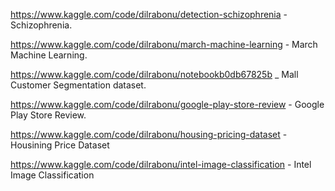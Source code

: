 https://www.kaggle.com/code/dilrabonu/detection-schizophrenia - Schizophrenia.

https://www.kaggle.com/code/dilrabonu/march-machine-learning - March Machine Learning.

https://www.kaggle.com/code/dilrabonu/notebookb0db67825b _ Mall Customer Segmentation dataset.

https://www.kaggle.com/code/dilrabonu/google-play-store-review - Google Play Store Review.

https://www.kaggle.com/code/dilrabonu/housing-pricing-dataset - Housining Price Dataset

https://www.kaggle.com/code/dilrabonu/intel-image-classification - Intel Image Classification

